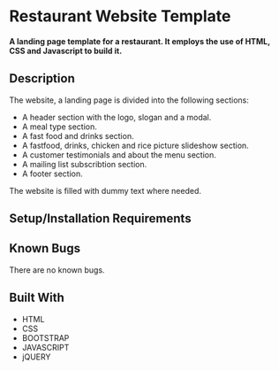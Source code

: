 
# Restaurant Website Template

#### A landing page template for a restaurant. It employs the use of HTML, CSS and Javascript to build it.


## Description
The website, a landing page is divided into the following sections:

* A header section with the logo, slogan and a modal.
* A meal type section.
* A fast food and drinks section.
* A fastfood, drinks, chicken and rice picture slideshow section.
* A customer testimonials and about the menu section.
* A mailing list subscribtion section.
* A footer section.

The website is filled with dummy text where needed. 


## Setup/Installation Requirements

  


## Known Bugs

There are no known bugs.

## Built With

* HTML
* CSS
* BOOTSTRAP
* JAVASCRIPT
* jQUERY




